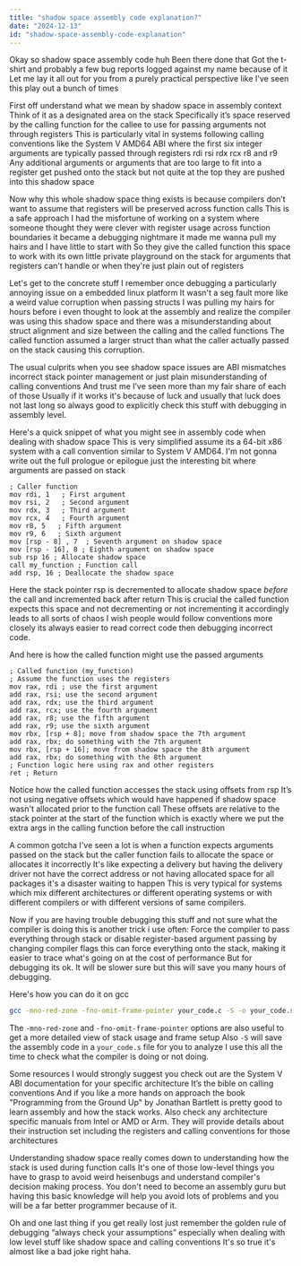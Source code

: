 ```yaml
---
title: "shadow space assembly code explanation?"
date: "2024-12-13"
id: "shadow-space-assembly-code-explanation"
---
```


Okay so shadow space assembly code huh Been there done that Got the t-shirt and probably a few bug reports logged against my name because of it Let me lay it all out for you from a purely practical perspective like I've seen this play out a bunch of times

First off understand what we mean by shadow space in assembly context Think of it as a designated area on the stack Specifically it’s space reserved by the calling function for the callee to use for passing arguments not through registers This is particularly vital in systems following calling conventions like the System V AMD64 ABI where the first six integer arguments are typically passed through registers rdi rsi rdx rcx r8 and r9 Any additional arguments or arguments that are too large to fit into a register get pushed onto the stack but not quite at the top they are pushed into this shadow space

Now why this whole shadow space thing exists is because compilers don’t want to assume that registers will be preserved across function calls This is a safe approach I had the misfortune of working on a system where someone thought they were clever with register usage across function boundaries it became a debugging nightmare it made me wanna pull my hairs and I have little to start with So they give the called function this space to work with its own little private playground on the stack for arguments that registers can't handle or when they're just plain out of registers

Let's get to the concrete stuff I remember once debugging a particularly annoying issue on a embedded linux platform It wasn't a seg fault more like a weird value corruption when passing structs I was pulling my hairs for hours before i even thought to look at the assembly and realize the compiler was using this shadow space and there was a misunderstanding about struct alignment and size between the calling and the called functions The called function assumed a larger struct than what the caller actually passed on the stack causing this corruption.

The usual culprits when you see shadow space issues are ABI mismatches incorrect stack pointer management or just plain misunderstanding of calling conventions And trust me I’ve seen more than my fair share of each of those Usually if it works it's because of luck and usually that luck does not last long so always good to explicitly check this stuff with debugging in assembly level.

Here's a quick snippet of what you might see in assembly code when dealing with shadow space This is very simplified assume its a 64-bit x86 system with a call convention similar to System V AMD64. I'm not gonna write out the full prologue or epilogue just the interesting bit where arguments are passed on stack

```assembly
; Caller function
mov rdi, 1   ; First argument
mov rsi, 2   ; Second argument
mov rdx, 3   ; Third argument
mov rcx, 4   ; Fourth argument
mov r8, 5   ; Fifth argument
mov r9, 6   ; Sixth argument
mov [rsp - 8] , 7  ; Seventh argument on shadow space
mov [rsp - 16], 8 ; Eighth argument on shadow space
sub rsp 16 ; Allocate shadow space
call my_function ; Function call
add rsp, 16 ; Deallocate the shadow space
```

Here the stack pointer rsp is decremented to allocate shadow space *before* the call and incremented back after return This is crucial the called function expects this space and not decrementing or not incrementing it accordingly leads to all sorts of chaos I wish people would follow conventions more closely its always easier to read correct code then debugging incorrect code.

And here is how the called function might use the passed arguments

```assembly
; Called function (my_function)
; Assume the function uses the registers
mov rax, rdi ; use the first argument
add rax, rsi; use the second argument
add rax, rdx; use the third argument
add rax, rcx; use the fourth argument
add rax, r8; use the fifth argument
add rax, r9; use the sixth argument
mov rbx, [rsp + 8]; move from shadow space the 7th argument
add rax, rbx; do something with the 7th argument
mov rbx, [rsp + 16]; move from shadow space the 8th argument
add rax, rbx; do something with the 8th argument
; Function logic here using rax and other registers
ret ; Return
```

Notice how the called function accesses the stack using offsets from rsp It’s not using negative offsets which would have happened if shadow space wasn't allocated prior to the function call These offsets are relative to the stack pointer at the start of the function which is exactly where we put the extra args in the calling function before the call instruction

A common gotcha I've seen a lot is when a function expects arguments passed on the stack but the caller function fails to allocate the space or allocates it incorrectly It's like expecting a delivery but having the delivery driver not have the correct address or not having allocated space for all packages it's a disaster waiting to happen This is very typical for systems which mix different architectures or different operating systems or with different compilers or with different versions of same compilers.

Now if you are having trouble debugging this stuff and not sure what the compiler is doing this is another trick i use often: Force the compiler to pass everything through stack or disable register-based argument passing by changing compiler flags this can force everything onto the stack, making it easier to trace what's going on at the cost of performance But for debugging its ok. It will be slower sure but this will save you many hours of debugging.

Here's how you can do it on gcc

```bash
gcc -mno-red-zone -fno-omit-frame-pointer your_code.c -S -o your_code.s
```

The `-mno-red-zone` and `-fno-omit-frame-pointer` options are also useful to get a more detailed view of stack usage and frame setup Also `-S` will save the assembly code in a `your_code.s` file for you to analyze I use this all the time to check what the compiler is doing or not doing.

Some resources I would strongly suggest you check out are the System V ABI documentation for your specific architecture It’s the bible on calling conventions And if you like a more hands on approach the book "Programming from the Ground Up" by Jonathan Bartlett is pretty good to learn assembly and how the stack works. Also check any architecture specific manuals from Intel or AMD or Arm. They will provide details about their instruction set including the registers and calling conventions for those architectures

Understanding shadow space really comes down to understanding how the stack is used during function calls It's one of those low-level things you have to grasp to avoid weird heisenbugs and understand compiler's decision making process. You don't need to become an assembly guru but having this basic knowledge will help you avoid lots of problems and you will be a far better programmer because of it.

Oh and one last thing if you get really lost just remember the golden rule of debugging “always check your assumptions” especially when dealing with low level stuff like shadow space and calling conventions It's so true it's almost like a bad joke right haha.
